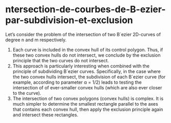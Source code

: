 # ntersection-de-courbes-de-B-ezier-par-subdivision-et-exclusion
Let’s consider the problem of the intersection of two B´ezier 2D-curves of degree n and m
respectively.
1. Each curve is included in the convex hull of its control polygon. Thus, if these two convex hulls
do not intersect, we conclude by the exclusion principle that the two curves do not intersect.
2. This approach is particularly interesting when combined with the principle of subdividing B´ezier
curves. Specifically, in the case where the two convex hulls intersect, the subdivision of each
B´ezier curve (for example, according to parameter α = 1/2) leads to testing the intersection of
of ever-smaller convex hulls (which are also ever closer to the curve).
3. The intersection of two convex polygons (convex hulls) is complex. It is much simpler to
determine the smallest rectangle parallel to the axes that contains each convex hull, then apply
the exclusion principle again and intersect these rectangles.
